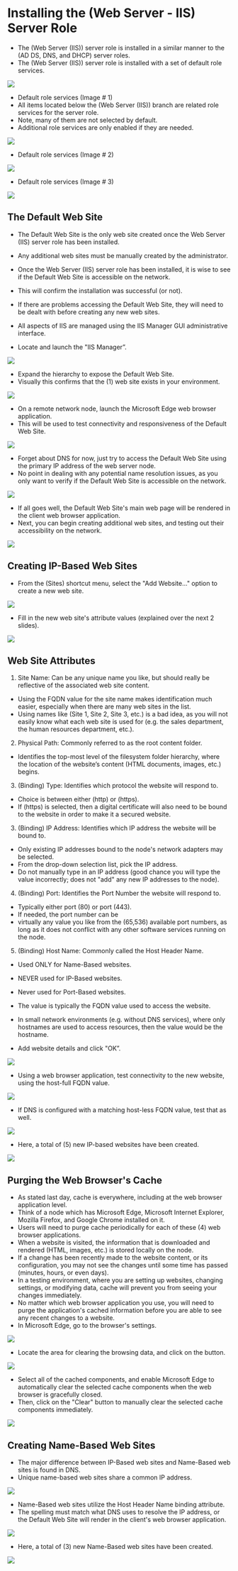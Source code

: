 # Installing the (Web Server - IIS) Server Role

- The (Web Server (IIS)) server role is installed in a similar manner to the (AD DS, DNS, and DHCP) server roles.
- The (Web Server (IIS)) server role is installed with a set of default role services.

![](../../img/7/2.img-1.webp)

- Default role services (Image # 1)
- All items located below the (Web Server (IIS)) branch are related role services for the server role.
- Note, many of them are not selected by default.
- Additional role services are only enabled if they are needed.

![](../../img/7/2.img-2.webp)

- Default role services (Image # 2)

![](../../img/7/2.img-3.webp)

- Default role services (Image # 3)

![](../../img/7/2.img-4.webp)

## The Default Web Site

- The Default Web Site is the only web site created once the Web Server (IIS) server role has been installed.
- Any additional web sites must be manually created by the administrator.
- Once the Web Server (IIS) server role has been installed, it is wise to see if the Default Web Site is accessible on the network.
- This will confirm the installation was successful (or not).
- If there are problems accessing the Default Web Site, they will need to be dealt with before creating any new web sites.
- All aspects of IIS are managed using the IIS Manager GUI administrative interface.

- Locate and launch the "IIS Manager”.

![](../../img/7/2.img-5.webp)

- Expand the hierarchy to expose the Default Web Site.
- Visually this confirms that the (1) web site exists in your environment.

![](../../img/7/2.img-6.webp)

- On a remote network node, launch the Microsoft Edge web browser application.
- This will be used to test connectivity and responsiveness of the Default Web Site.

![](../../img/7/2.img-7.webp)

- Forget about DNS for now, just try to access the Default Web Site using the primary IP address of the web server node.
- No point in dealing with any potential name resolution issues, as you only want to verify if the Default Web Site is accessible on the network.

![](../../img/7/2.img-8.webp)

- If all goes well, the Default Web Site's main web page will be rendered in the client web browser application.
- Next, you can begin creating additional web sites, and testing out their accessibility on the network.

![](../../img/7/2.img-9.webp)

## Creating IP-Based Web Sites

- From the (Sites) shortcut menu, select the "Add Website..." option to create a new web site.

![](../../img/7/2.img-10.webp)

- Fill in the new web site's attribute values (explained over the next 2 slides).

![](../../img/7/2.img-11.webp)

## Web Site Attributes

1. Site Name: Can be any unique name you like, but should really be reflective of the associated web site content.

- Using the FQDN value for the site name makes identification much easier, especially when there are many web sites in the list.
- Using names like (Site 1, Site 2, Site 3, etc.) is a bad idea, as you will not easily know what each web site is used for (e.g. the sales department, the human resources department, etc.).

2. Physical Path: Commonly referred to as the root content folder.

- Identifies the top-most level of the filesystem folder hierarchy, where the location of the website’s content (HTML documents, images, etc.) begins.

3. (Binding) Type: Identifies which protocol the website will respond to.

- Choice is between either (http) or (https).
- If (https) is selected, then a digital certificate will also need to be bound to the website in order to make it a secured website.

3. (Binding) IP Address: Identifies which IP address the website will be bound to.

- Only existing IP addresses bound to the node's network adapters may be selected.
- From the drop-down selection list, pick the IP address.
- Do not manually type in an IP address (good chance you will type the value incorrectly; does not "add" any new IP addresses to the node).

4. (Binding) Port: Identifies the Port Number the website will respond to.

- Typically either port (80) or port (443).
- If needed, the port number can be
- virtually any value you like from the (65,536) available port numbers, as long as it does not conflict with any other software services running on the node.

5. (Binding) Host Name: Commonly called the Host Header Name.

- Used ONLY for Name-Based websites.
- NEVER used for IP-Based websites.
- Never used for Port-Based websites.
- The value is typically the FQDN value used to access the website.
- In small network environments (e.g. without DNS services), where only hostnames are used to access resources, then the value would be the hostname.

- Add website details and click "OK”.

![](../../img/7/2.img-12.webp)

- Using a web browser application, test connectivity to the new website, using the host-full FQDN value.

![](../../img/7/2.img-13.webp)

- If DNS is configured with a matching host-less FQDN value, test that as well.

![](../../img/7/2.img-14.webp)

- Here, a total of (5) new IP-based websites have been created.

![](../../img/7/2.img-15.webp)

## Purging the Web Browser's Cache

- As stated last day, cache is everywhere, including at the web browser application level.
- Think of a node which has Microsoft Edge, Microsoft Internet Explorer, Mozilla Firefox, and Google Chrome installed on it.
- Users will need to purge cache periodically for each of these (4) web browser applications.
- When a website is visited, the information that is downloaded and rendered (HTML, images, etc.) is stored locally on the node.
- If a change has been recently made to the website content, or its configuration, you may not see the changes until some time has passed (minutes, hours, or even days).
- In a testing environment, where you are setting up websites, changing settings, or modifying data, cache will prevent you from seeing your changes immediately.
- No matter which web browser application you use, you will need to purge the application's cached information before you are able to see any recent changes to a website.
- In Microsoft Edge, go to the browser's settings.

![](../../img/7/2.img-16.webp)

- Locate the area for clearing the browsing data, and click on the button.

![](../../img/7/2.img-17.webp)

- Select all of the cached components, and enable Microsoft Edge to automatically clear the selected cache components when the web browser is gracefully closed.
- Then, click on the "Clear" button to manually clear the selected cache components immediately.

![](../../img/7/2.img-18.webp)

## Creating Name-Based Web Sites

- The major difference between IP-Based web sites and Name-Based web sites is found in DNS.
- Unique name-based web sites share a common IP address.

![](../../img/7/2.img-19.webp)

- Name-Based web sites utilize the Host Header Name binding attribute.
- The spelling must match what DNS uses to resolve the IP address, or the Default Web Site will render in the client's web browser application.

![](../../img/7/2.img-20.webp)

- Here, a total of (3) new Name-Based web sites have been created.

![](../../img/7/2.img-21.webp)
